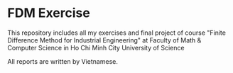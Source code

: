 # FDM Exercise

This repository includes all my exercises and final project of course "Finite Difference Method for Industrial Engineering" at Faculty of Math & Computer Science in Ho Chi Minh City University of Science

All reports are written by Vietnamese.
